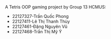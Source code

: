 A Tetris OOP gaming project by Group 13 HCMUS:
- 22127327-Trần Quốc Phong
- 22127411-Lê Thị Thanh Thùy
- 22127461-Đặng Nguyên Vũ
- 22127468-Trần Thị Mỹ Ý
